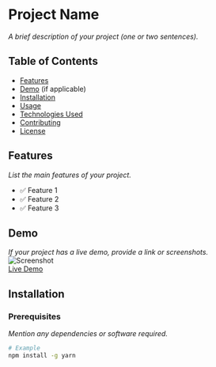 # **Project Name**  
_A brief description of your project (one or two sentences)._  

## **Table of Contents**  
- [Features](#features)  
- [Demo](#demo) (if applicable)  
- [Installation](#installation)  
- [Usage](#usage)  
- [Technologies Used](#technologies-used)  
- [Contributing](#contributing)  
- [License](#license)  

## **Features**  
_List the main features of your project._  
- ✅ Feature 1  
- ✅ Feature 2  
- ✅ Feature 3  

## **Demo**  
_If your project has a live demo, provide a link or screenshots._  
![Screenshot](https://your-image-link.png)  
[Live Demo](https://your-live-demo-link.com)  

## **Installation**  
### Prerequisites  
_Mention any dependencies or software required._  
```bash
# Example
npm install -g yarn
